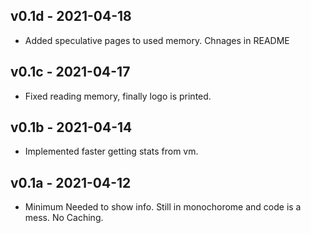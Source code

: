 v0.1d - 2021-04-18
------------------
* Added speculative pages to used memory. Chnages in README

v0.1c - 2021-04-17
------------------
* Fixed reading memory, finally logo is printed.

v0.1b - 2021-04-14
------------------
* Implemented faster getting stats from vm.

v0.1a - 2021-04-12
-----------------
* Minimum Needed to show info. Still in monochorome and code is a mess. No Caching.
